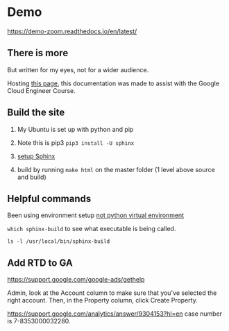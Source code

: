 # Demo

https://demo-zoom.readthedocs.io/en/latest/


## There is more

But written for my eyes, not for a wider audience.

Hosting [this page](https://rtd-gcp-cloud.readthedocs.io/en/latest/), this documentation was made to assist with the Google Cloud Engineer Course.

## Build the site

1. My Ubuntu is set up with python and pip
2. Note this is pip3 `pip3 install -U sphinx`

3. [setup Sphinx](https://www.sphinx-doc.org/en/master/usage/quickstart.html)

4. build by running `make html` on the master folder (1 level above source and build)



## Helpful commands
Been using environment setup [not python virtual environment](https://towardsdatascience.com/virtual-environments-104c62d48c54?gi=7a13b3263f84)

`which sphinx-build` to see what executable is being called.

`ls -l /usr/local/bin/sphinx-build`

## Add RTD to GA

https://support.google.com/google-ads/gethelp

Admin, look at the Account column to make sure that you've selected the right account. Then, in the Property column, click Create Property.

https://support.google.com/analytics/answer/9304153?hl=en
case number is 7-8353000032280.

<!-- Global site tag (gtag.js) - Google Analytics -->
<script async src="https://www.googletagmanager.com/gtag/js?id=G-670QJ0R4KH"></script>
<script>
  window.dataLayer = window.dataLayer || [];
  function gtag(){dataLayer.push(arguments);}
  gtag('js', new Date());

  gtag('config', 'G-670QJ0R4KH');
</script>

